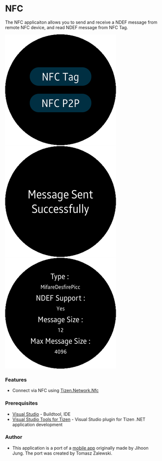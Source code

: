 # NFC
The NFC applicaiton allows you to send and receive a NDEF message from remote NFC device, and read NDEF message from NFC Tag.

![Main page](./screenshots/screenshot_01.png)
![P2P Server](./screenshots/screenshot_02.png)
![Tag read](./screenshots/screenshot_03.png)

### Features
* Connect via NFC using [Tizen.Network.Nfc](https://developer.tizen.org/dev-guide/csapi/api/Tizen.Network.Nfc.html)

### Prerequisites

* [Visual Studio](https://www.visualstudio.com/) - Buildtool, IDE
* [Visual Studio Tools for Tizen](https://developer.tizen.org/development/visual-studio-tools-tizen/installing-visual-studio-tools-tizen) - Visual Studio plugin for Tizen .NET application development

### Author
* This application is a port of a [mobile app](/../../tree/master/Mobile/NFCSampleApp) originally made by Jihoon Jung. The port was created by Tomasz Zalewski.
